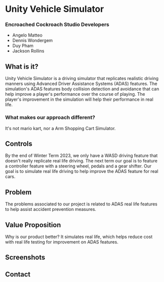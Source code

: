 # Unity Vehicle Simulator
### Encroached Cockroach Studio Developers
* Angelo Matteo
* Dennis Wondergem
* Duy Pham
* Jackson Rollins


## What is it?
Unity Vehicle Simulator is a driving simulator that replicates realistic driving manners using Advanced Driver Assistance Systems (ADAS) features. The simulation's ADAS features body collision detection and avoidance that can help improve a player's performance over the course of playing. The player's improvement in the simulation will help their performance in real life.

### What makes our approach different?
It's not mario kart, nor a Arm Shopping Cart Simulator.
## Controls
By the end of Winter Term 2023, we only have a WASD driving feature that doesn't really replicate real life driving.
The next term our goal is to feature a controller feature with a steering wheel, pedals and a gear shifter. Our goal is to simulate real life driving to help improve the ADAS feature for real cars.

## Problem
The problems associated to our project is related to ADAS real life features to help assist accident prevention measures.

## Value Proposition
Why is our product better? It simulates real life, which helps reduce cost with real life testing for improvement on ADAS features.

## Screenshots

## Contact





